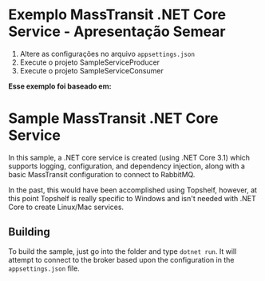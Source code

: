 # Exemplo MassTransit .NET Core Service - Apresentação Semear

1. Altere as configurações no arquivo `appsettings.json`
2. Execute o projeto SampleServiceProducer
3. Execute o projeto SampleServiceConsumer

**Esse exemplo foi baseado em:**
# Sample MassTransit .NET Core Service

In this sample, a .NET core service is created (using .NET Core 3.1) which supports logging, configuration, and dependency injection, along with a basic MassTransit configuration to connect to RabbitMQ.

In the past, this would have been accomplished using Topshelf, however, at this point Topshelf is really specific to Windows and isn't needed with .NET Core to create Linux/Mac services.

## Building

To build the sample, just go into the folder and type `dotnet run`. It will attempt to connect to the broker based upon the configuration in the `appsettings.json` file.